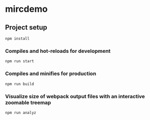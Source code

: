 # mircdemo

## Project setup
```
npm install
```

### Compiles and hot-reloads for development
```
npm run start
```

### Compiles and minifies for production
```
npm run build
```

### Visualize size of webpack output files with an interactive zoomable treemap
```
npm run analyz
```
